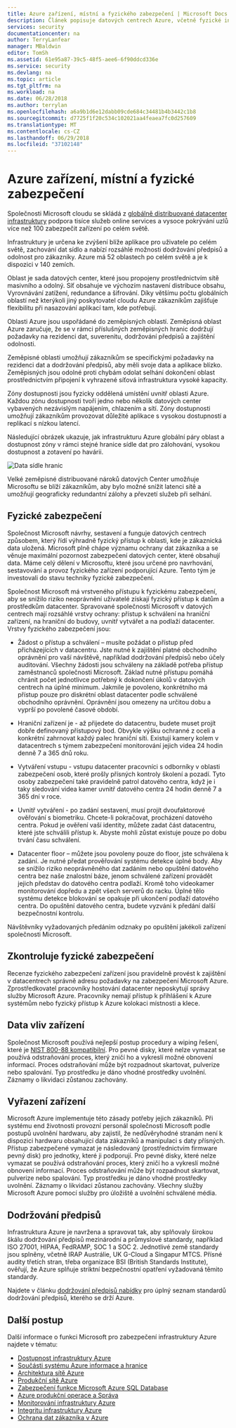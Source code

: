 ```yaml
---
title: Azure zařízení, místní a fyzického zabezpečení | Microsoft Docs
description: Článek popisuje datových centrech Azure, včetně fyzické infrastruktuře, zabezpečení a dodržování předpisů nabídky.
services: security
documentationcenter: na
author: TerryLanfear
manager: MBaldwin
editor: TomSh
ms.assetid: 61e95a87-39c5-48f5-aee6-6f90ddcd336e
ms.service: security
ms.devlang: na
ms.topic: article
ms.tgt_pltfrm: na
ms.workload: na
ms.date: 06/28/2018
ms.author: terrylan
ms.openlocfilehash: a6a9b1d6e12dabb09cde684c34481b4b3442c1b8
ms.sourcegitcommit: d7725f1f20c534c102021aa4feaea7fc0d257609
ms.translationtype: MT
ms.contentlocale: cs-CZ
ms.lasthandoff: 06/29/2018
ms.locfileid: "37102148"
---
```

# <a name="azure-facilities-premises-and-physical-security"></a>Azure zařízení, místní a fyzické zabezpečení
Společnosti Microsoft cloudu se skládá z [globálně distribuované datacenter infrastruktury](https://azure.microsoft.com/global-infrastructure/) podpora tisíce služeb online services a vysoce pokrývání uzlů více než 100 zabezpečit zařízení po celém světě.

Infrastruktury je určena ke zvýšení blíže aplikace pro uživatele po celém světě, zachování dat sídlo a nabízí rozsáhlé možnosti dodržování předpisů a odolnost pro zákazníky. Azure má 52 oblastech po celém světě a je k dispozici v 140 zemích.

Oblast je sada datových center, které jsou propojeny prostřednictvím sítě masivního a odolný. Síť obsahuje ve výchozím nastavení distribuce obsahu, Vyrovnávání zatížení, redundance a šifrování. Díky většímu počtu globálních oblastí než kterýkoli jiný poskytovatel cloudu Azure zákazníkům zajišťuje flexibilitu při nasazování aplikací tam, kde potřebují.

Oblasti Azure jsou uspořádané do zeměpisných oblastí. Zeměpisná oblast Azure zaručuje, že se v rámci příslušných zeměpisných hranic dodržují požadavky na rezidenci dat, suverenitu, dodržování předpisů a zajištění odolnosti.

Zeměpisné oblasti umožňují zákazníkům se specifickými požadavky na rezidenci dat a dodržování předpisů, aby měli svoje data a aplikace blízko. Zeměpisných jsou odolné proti chybám odolat selhání dokončení oblast prostřednictvím připojení k vyhrazené síťová infrastruktura vysoké kapacity.

Zóny dostupnosti jsou fyzicky oddělená umístění uvnitř oblasti Azure. Každou zónu dostupnosti tvoří jedno nebo několik datových center vybavených nezávislým napájením, chlazením a sítí. Zóny dostupnosti umožňují zákazníkům provozovat důležité aplikace s vysokou dostupností a replikací s nízkou latencí.

Následující obrázek ukazuje, jak infrastrukturu Azure globální páry oblast a dostupnost zóny v rámci stejné hranice sídle dat pro zálohování, vysokou dostupnost a zotavení po havárii.

![Data sídle hranic][1]

Velké zeměpisné distribuované nároků datových Center umožňuje Microsoftu se blíží zákazníkům, aby bylo možné snížit latenci sítě a umožňují geograficky redundantní zálohy a převzetí služeb při selhání.

## <a name="physical-security"></a>Fyzické zabezpečení
Společnost Microsoft návrhy, sestavení a funguje datových centrech způsobem, který řídí výhradně fyzický přístup k oblasti, kde je zákaznická data uložená. Microsoft plně chápe významu ochrany dat zákazníka a se věnuje maximální pozornost zabezpečení datových center, které obsahují data. Máme celý dělení v Microsoftu, které jsou určené pro navrhování, sestavování a provoz fyzického zařízení podporující Azure. Tento tým je investovali do stavu techniky fyzické zabezpečení.

Společnost Microsoft má vrstveného přístupu k fyzickému zabezpečení, aby se snížilo riziko neoprávnění uživatelé získají fyzický přístup k datům a prostředkům datacenter. Spravované společností Microsoft v datových centrech mají rozsáhlé vrstvy ochrany: přístup k schválení na hraniční zařízení, na hraniční do budovy, uvnitř vytvářet a na podlaží datacenter. Vrstvy fyzického zabezpečení jsou:

- Žádost o přístup a schválení – musíte požádat o přístup před přicházejících v datacentru. Jste nutné k zajištění platné obchodního oprávnění pro vaší návštěvě, například dodržování předpisů nebo účely auditování. Všechny žádosti jsou schváleny na základě potřeba přístup zaměstnanců společnosti Microsoft. Základ nutné přístupu pomáhá chránit počet jednotlivce potřebný k dokončení úkolů v datových centrech na úplné minimum. Jakmile je povoleno, konkrétního má přístup pouze pro diskrétní oblast datacenter podle schválené obchodního oprávnění. Oprávnění jsou omezeny na určitou dobu a vyprší po povolené časové období.

- Hraniční zařízení je - až přijedete do datacentru, budete muset projít dobře definovaný přístupový bod. Obvykle výšku ochranné z oceli a konkrétní zahrnovat každý palec hraniční síti. Existují kamery kolem v datacentrech s týmem zabezpečení monitorování jejich videa 24 hodin denně 7 a 365 dnů roku.

- Vytváření vstupu - vstupu datacenter pracovníci s odborníky v oblasti zabezpečení osob, které prošly přísných kontroly školení a pozadí. Tyto osoby zabezpečení také pravidelně patrol datového centra, když je i taky sledování videa kamer uvnitř datového centra 24 hodin denně 7 a 365 dní v roce.

- Uvnitř vytváření - po zadání sestavení, musí projít dvoufaktorové ověřování s biometriku. Chcete-li pokračovat, procházení datového centra. Pokud je ověření vaší identity, můžete zadat část datacentru, které jste schválili přístup k. Abyste mohli zůstat existuje pouze po dobu trvání času schválení.

- Datacenter floor – můžete jsou povoleny pouze do floor, jste schválena k zadání. Je nutné předat prověřování systému detekce úplné body. Aby se snížilo riziko neoprávněného dat zadáním nebo opuštění datového centra bez naše znalostní báze, jenom schválené zařízení provádět jejich představ do datového centra podlaží. Kromě toho videokamer monitorování dopředu a zpět všech serverů do racku. Úplné tělo systému detekce blokování se opakuje při ukončení podlaží datového centra. Do opuštění datového centra, budete vyzváni k předání další bezpečnostní kontrolu.

Návštěvníky vyžadovaných předáním odznaky po opuštění jakékoli zařízení společnosti Microsoft.

## <a name="physical-security-reviews"></a>Zkontroluje fyzické zabezpečení
Recenze fyzického zabezpečení zařízení jsou pravidelně provést k zajištění v datacentrech správně adresu požadavky na zabezpečení Microsoft Azure. Zprostředkovatel pracovníky hostování datacenter neposkytují správy služby Microsoft Azure. Pracovníky nemají přístup k přihlášení k Azure systémům nebo fyzický přístup k Azure kolokaci místnosti a klece.

## <a name="data-bearing-devices"></a>Data vliv zařízení
Společnost Microsoft používá nejlepší postup procedury a wiping řešení, které je [NIST 800-88 kompatibilní](https://csrc.nist.gov/publications/detail/sp/800-88/archive/2006-09-01). Pro pevné disky, které nelze vymazat se používá odstraňování proces, který zničí ho a vykreslí možné obnovení informací. Proces odstraňování může být rozpadnout skartovat, pulverize nebo spalování. Typ prostředku je dáno vhodné prostředky uvolnění. Záznamy o likvidaci zůstanou zachovány.  

## <a name="equipment-disposal"></a>Vyřazení zařízení
Microsoft Azure implementuje této zásady potřeby jejich zákazníků. Při systému end životnosti provozní personál společnosti Microsoft podle postupů uvolnění hardwaru, aby zajistil, že nedůvěryhodné stranám není k dispozici hardwaru obsahující data zákazníků a manipulaci s daty přísných. Přístup zabezpečené vymazat je následovaný (prostřednictvím firmware pevný disk) pro jednotky, které ji podporují. Pro pevné disky, které nelze vymazat se používá odstraňování proces, který zničí ho a vykreslí možné obnovení informací. Proces odstraňování může být rozpadnout skartovat, pulverize nebo spalování. Typ prostředku je dáno vhodné prostředky uvolnění. Záznamy o likvidaci zůstanou zachovány. Všechny služby Microsoft Azure pomocí služby pro úložiště a uvolnění schválené média.

## <a name="compliance"></a>Dodržování předpisů
Infrastruktura Azure je navržena a spravovat tak, aby splňovaly širokou škálu dodržování předpisů mezinárodní a průmyslové standardy, například ISO 27001, HIPAA, FedRAMP, SOC 1 a SOC 2. Jednotlivé země standardy jsou splněny, včetně IRAP Austrálie, UK G-Cloud a Singapur MTCS. Přísné audity třetích stran, třeba organizace BSI (British Standards Institute), ověřují, že Azure splňuje striktní bezpečnostní opatření vyžadovaná těmito standardy.

Najdete v článku [dodržování předpisů nabídky](https://www.microsoft.com/trustcenter/compliance/complianceofferings) pro úplný seznam standardů dodržování předpisů, kterého se drží Azure.

## <a name="next-steps"></a>Další postup
Další informace o funkci Microsoft pro zabezpečení infrastruktury Azure najdete v tématu:

- [Dostupnost infrastruktury Azure](azure-infrastructure-availability.md)
- [Součásti systému Azure informace a hranice](azure-infrastructure-components.md)
- [Architektura sítě Azure](azure-infrastructure-network.md)
- [Produkční sítě Azure](azure-production-network.md)
- [Zabezpečení funkce Microsoft Azure SQL Database](azure-infrastructure-sql.md)
- [Azure produkční operace a Správa](azure-infrastructure-operations.md)
- [Monitorování infrastruktury Azure](azure-infrastructure-monitoring.md)
- [Integritu infrastruktury Azure](azure-infrastructure-integrity.md)
- [Ochrana dat zákazníka v Azure](azure-protection-of-customer-data.md)

<!--Image references-->
[1]: ./media/azure-physical-security/data-residency-boundary.png
